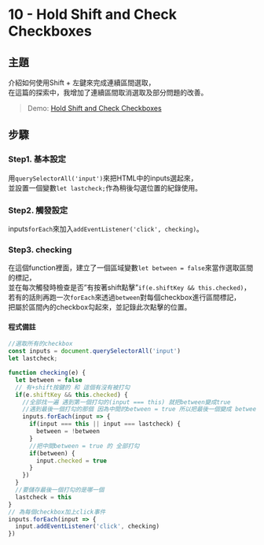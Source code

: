 # 10 - Hold Shift and Check Checkboxes

## **主題**
介紹如何使用Shift + 左鍵來完成連續區間選取，  
在這篇的探索中，我增加了連續區間取消選取及部分問題的改善。

>Demo: [Hold Shift and Check Checkboxes](https://des86532.github.io/javascript-30/10_Hold-Shift-and-Check-Checkboxes/index.html)

## **步驟**
### Step1. 基本設定
用`querySelectorAll('input')`來把HTML中的inputs選起來，  
並設置一個變數`let lastcheck;`作為稍後勾選位置的紀錄使用。

### Step2. 觸發設定
inputs`forEach`來加入`addEventListener('click', checking)`。

### Step3. checking
在這個function裡面，建立了一個區域變數`let between = false`來當作選取區間的標記，  
並在每次觸發時檢查是否”有按著shift點擊”`if(e.shiftKey && this.checked)`，  
若有的話則再跑一次`forEach`來透過`between`對每個checkbox進行區間標記，  
把屬於區間內的checkbox勾起來，並記錄此次點擊的位置。

#### 程式備註
````javascript
//選取所有的checkbox
const inputs = document.querySelectorAll('input')
let lastcheck;

function checking(e) {
  let between = false
  // 有+shift按鍵的 和 這個有沒有被打勾
  if(e.shiftKey && this.checked) {
    //全部找一遍 遇到第一個打勾的(input === this) 就把between變成true
    //遇到最後一個打勾的那個 因為中間的between = true 所以把最後一個變成 between = false
    inputs.forEach(input => {
      if(input === this || input === lastcheck) {
        between = !between
      }
      //把中間between = true 的 全部打勾
      if(between) {
        input.checked = true
      }
    })
  }
  //要儲存最後一個打勾的是哪一個
  lastcheck = this
}
// 為每個checkbox加上click事件
inputs.forEach(input => {
  input.addEventListener('click', checking)
})
````
